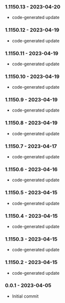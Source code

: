 ### 1.1150.13 - 2023-04-20

- code-generated update

### 1.1150.12 - 2023-04-19

- code-generated update

### 1.1150.11 - 2023-04-19

- code-generated update

### 1.1150.10 - 2023-04-19

- code-generated update

### 1.1150.9 - 2023-04-19

- code-generated update

### 1.1150.8 - 2023-04-19

- code-generated update

### 1.1150.7 - 2023-04-17

- code-generated update

### 1.1150.6 - 2023-04-16

- code-generated update

### 1.1150.5 - 2023-04-15

- code-generated update

### 1.1150.4 - 2023-04-15

- code-generated update

### 1.1150.3 - 2023-04-15

- code-generated update

### 1.1150.2 - 2023-04-15

- code-generated update

### 0.0.1 - 2023-04-05

- Initial commit